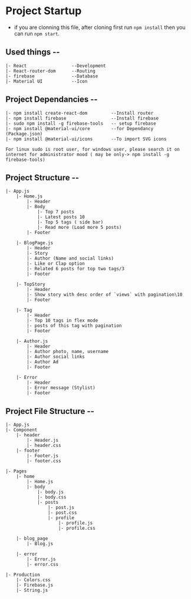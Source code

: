# Project Startup
 * if you are clonning this file, after cloning first run `npm install` then you can run `npm start`.

## Used things --
    |- React                 --Development
    |- React-router-dom      --Routing
    |- firebase              --Database
    |- Material UI           --Icon

## Project Dependancies --
    |- npm install create-react-dom         --Install router
    |- npm install firebase                 --Install firebase
    |- sudo npm install -g firebase-tools   -- setup firebase
    |- npm install @material-ui/core        --for Dependancy (Package.json)
    |- npm install @material-ui/icons       --To import SVG icons

`For linux sudo is root user, for windows user, please search it on internet for administrator mood ( may be only-> npm install -g firebase-tools)`

## Project Structure --
    |- App.js
        |- Home.js
            |- Header
            |- Body
                |- Top 7 posts
                |- Latest posts 10
                |- Top 5 tags ( side bar)
                |- Read more (Load more 5 posts)
            |- Footer

        |- BlogPage.js
            |- Header
            |- Story
            |- Author (Name and social links)
            |- Like or Clap option
            |- Related 6 posts for top two tags/3
            |- Footer

        |- TopStory
            |- Header
            |- Show story with desc order of `views` with pagination\10
            |- Footer

        |- Tag
            |- Header
            |- Top 10 tags in flex mode
            |- posts of this tag with pagination
            |- Footer

        |- Author.js
            |- Header
            |- Author photo, name, username
            |- Author social links
            |- Author Ad
            |- Footer

        |- Error
            |- Header
            |- Error message (Stylist)
            |- Footer



## Project File Structure --
    |- App.js
    |- Component
        |- header
            |- Header.js
            |- header.css
        |- footer
            |- Footer.js
            |- footer.css

    |- Pages
        |- home
            |- Home.js
            |- body
                |- body.js
                |- body.css
                |- posts
                    |- post.js
                    |- post.css
                    |- profile
                        |- profile.js
                        |- profile.css

        |- blog_page
            |- Blog.js

        |- error
            |- Error.js
            |- error.css

    |- Production
        |- Colors.css
        |- Firebase.js
        |- String.js